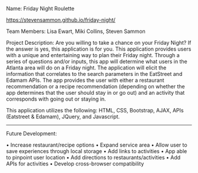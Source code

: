 Name: Friday Night Roulette 

https://stevensammon.github.io/friday-night/

Team Members: Lisa Ewart, Miki Collins, Steven Sammon

Project Description: Are you willing to take a chance on your Friday Night?  If the answer is yes, this application is for you.
This application provides users with a unique and entertaining way to plan their Friday night.  Through a series of questions and/or inputs, this app will determine what users in the Atlanta area will do on a Friday night. The application will elicit the information that correlates to the search parameters in the EatStreet and Edamam APIs. The app provides the user with either a restaurant recommendation or a recipe recommendation (depending on whether the app determines that the user should stay in or go out) and an activity that corresponds with going out or staying in.  

This application utilizes the following:  HTML, CSS, Bootstrap, AJAX, APIs (Eatstreet & Edamam), JQuery, and Javascript.


________________________________________
Future Development: 

•	Increase restaurant/recipe options
•	Expand service area
•	Allow user to save experiences through local storage
•	Add links to activities
•	App able to pinpoint user location
•	Add directions to restaurants/activities 
•	Add APIs for activities
•	Develop cross-browser compatibility 


